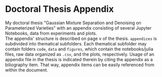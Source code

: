 # Doctoral Thesis Appendix

My doctoral thesis "Gaussian Mixture Separation and Denoising on Parameterized Varieties" with an appendix consisting of several Jupyter Notebooks, data from experiments and plots.  
The appendix' structure is described on page v of the thesis. `appendices` is subdivided into thematical subfolders. Each thematical subfolder may contain folders `code`, `data` and `figures`, which contain the notebooks/julia files, raw data organized as `.csv`, and the plots, respectively. 
Usage of an appendix file in the thesis is indicated therein by citing the appendix as a biliography item. That way, appendix items can be easily referenced from within the document. 
